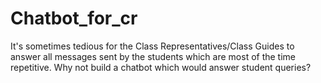 # Chatbot_for_cr
It's sometimes tedious for the Class Representatives/Class Guides to answer all messages sent by the students which are most of the time repetitive. Why not build a chatbot which would answer student queries?
